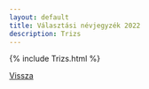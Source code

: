 ```yaml
---
layout: default
title: Választási névjegyzék 2022
description: Trizs
---
```


{% include Trizs.html %}

[Vissza](./)